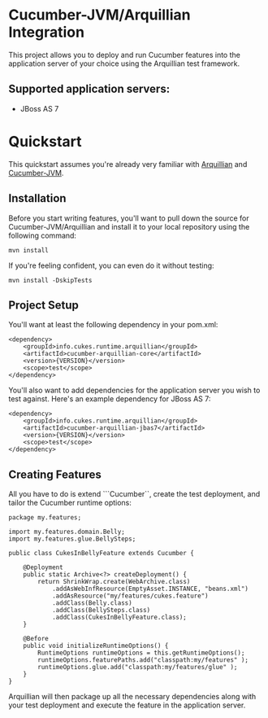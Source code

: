 Cucumber-JVM/Arquillian Integration
===================================

This project allows you to deploy and run Cucumber features into the
application server of your choice using the Arquillian test framework.

## Supported application servers:

* JBoss AS 7

# Quickstart

This quickstart assumes you're already very familiar with [Arquillian](http://www.arquillian.org/)
and [Cucumber-JVM](http://www.github.com/cucumber/cucumber-jvm).

## Installation

Before you start writing features, you'll want to pull down the source for
Cucumber-JVM/Arquillian and install it to your local repository using the
following command:

```mvn install```

If you're feeling confident, you can even do it without testing:

```mvn install -DskipTests```

## Project Setup

You'll want at least the following dependency in your pom.xml:

```
<dependency>
    <groupId>info.cukes.runtime.arquillian</groupId>
    <artifactId>cucumber-arquillian-core</artifactId>
    <version>{VERSION}</version>
    <scope>test</scope>
</dependency>
```

You'll also want to add dependencies for the application server you wish to
test against. Here's an example dependency for JBoss AS 7:

```
<dependency>
    <groupId>info.cukes.runtime.arquillian</groupId>
    <artifactId>cucumber-arquillian-jbas7</artifactId>
    <version>{VERSION}</version>
    <scope>test</scope>
</dependency>
```

## Creating Features

All you have to do is extend ```Cucumber``, create the test deployment, and
tailor the Cucumber runtime options:

```
package my.features;

import my.features.domain.Belly;
import my.features.glue.BellySteps;

public class CukesInBellyFeature extends Cucumber {
    
    @Deployment
    public static Archive<?> createDeployment() {
        return ShrinkWrap.create(WebArchive.class)
            .addAsWebInfResource(EmptyAsset.INSTANCE, "beans.xml")
            .addAsResource("my/features/cukes.feature")
            .addClass(Belly.class)
            .addClass(BellySteps.class)
            .addClass(CukesInBellyFeature.class);
    }
    
    @Before
    public void initializeRuntimeOptions() {
        RuntimeOptions runtimeOptions = this.getRuntimeOptions();
        runtimeOptions.featurePaths.add("classpath:my/features" );
        runtimeOptions.glue.add("classpath:my/features/glue" );
    }
}
```

Arquillian will then package up all the necessary dependencies along with your
test deployment and execute the feature in the application server.
